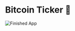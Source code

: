 # Bitcoin Ticker 🤑

![Finished App](https://github.com/londonappbrewery/Images/blob/master/bitcoin-flutter-demo.gif)

